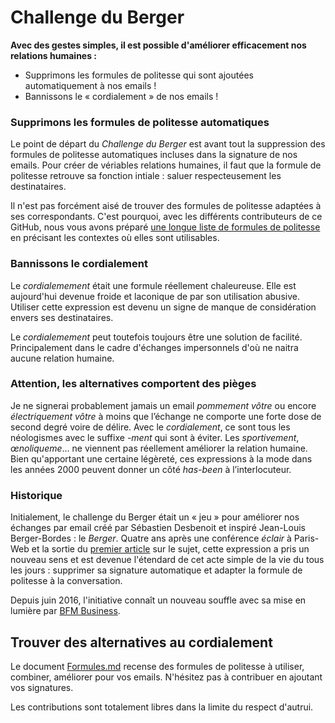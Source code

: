 Challenge du Berger
=================
**Avec des gestes simples, il est possible d'améliorer efficacement nos relations humaines :**

* Supprimons les formules de politesse qui sont ajoutées automatiquement à nos emails !
* Bannissons le « cordialement » de nos emails !

### Supprimons les formules de politesse automatiques
Le point de départ du *Challenge du Berger* est avant tout la suppression des formules de politesse automatiques incluses dans la signature de nos emails. Pour créer de vériables relations humaines, il faut que la formule de politesse retrouve sa fonction intiale : saluer respecteusement les destinataires. 

Il n'est pas forcément aisé de trouver des formules de politesse adaptées à ses correspondants. C'est pourquoi, avec les différents contributeurs de ce GitHub, nous vous avons préparé [une longue liste de formules de politesse](https://github.com/desbenoit/ChallengeDuBerger/blob/master/Formules.md) en précisant les contextes où elles sont utilisables. 

### Bannissons le cordialement
Le *cordialemement* était une formule réellement chaleureuse. Elle est aujourd'hui devenue froide et laconique de par son utilisation abusive. Utiliser cette expression est devenu un signe de manque de considération envers ses destinataires. 

Le *cordialemement* peut toutefois toujours être une solution de facilité. Principalement dans le cadre d'échanges impersonnels d'où ne naitra aucune relation humaine. 

### Attention, les alternatives comportent des pièges
Je ne signerai probablement jamais un email *pommement vôtre* ou encore *électriquement vôtre* à moins que l’échange ne comporte une forte dose de second degré voire de délire. Avec le *cordialement*, ce sont tous les néologismes avec le suffixe *-ment* qui sont à éviter. Les *sportivement*, *œnoliqueme*… ne viennent pas réellement améliorer la relation humaine. Bien qu'apportant une certaine légèreté, ces expressions à la mode dans les années 2000 peuvent donner un côté *has-been* à l’interlocuteur.

### Historique
Initialement, le challenge du Berger était un « jeu » pour améliorer nos échanges par email créé par Sébastien Desbenoit et inspiré Jean-Louis Berger-Bordes : le *Berger*. Quatre ans après une conférence *éclair* à Paris-Web et la sortie du [premier article](http://blog.thinkinnovation.fr/Le-Challenge-du-Berger) sur le sujet, cette expression a pris un nouveau sens et est devenue l'étendard de cet acte simple de la vie du tous les jours : supprimer sa signature automatique et adapter la formule de politesse à la conversation.

Depuis juin 2016, l'initiative connaît un nouveau souffle avec sa mise en lumière par [BFM Business](https://notes.desbenoit.net/Faire-disparaitre-le-cordialement).


## Trouver des alternatives au cordialement
Le document [Formules.md](https://github.com/desbenoit/ChallengeDuBerger/blob/master/Formules.md) recense des formules de politesse à utiliser, combiner, améliorer pour vos emails. N'hésitez pas à contribuer en ajoutant vos signatures. 

Les contributions sont totalement libres dans la limite du respect d'autrui. 

